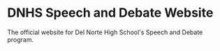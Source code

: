 # DNHS Speech and Debate Website
The official website for Del Norte High School's Speech and Debate program.
